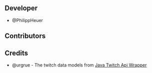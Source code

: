 ## Developer
* @PhilippHeuer

## Contributors


## Credits
* @urgrue - The twitch data models from [Java Twitch Api Wrapper](https://github.com/urgrue/Java-Twitch-Api-Wrapper)